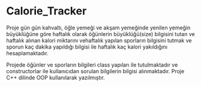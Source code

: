 # Calorie_Tracker
Proje gün gün kahvaltı, öğle yemeği ve akşam yemeğinde yenilen yemeğin büyüklüğüne 
göre haftalık olarak öğünlerin büyüklüğü(size) bilgisini tutan ve haftalık alınan kalori 
miktarını vehaftalık yapılan sporların bilgisini tutmak ve sporun kaç dakika yapıldığı bilgisi
 ile haftalık kaç kalori yakıldığını hesaplamaktadır. 
 
 Projede öğünler ve sporların bilgileri class yapıları ile tutulmaktadır ve constructorlar ile 
 kullanıcıdan sorulan bilgilerin bilgisi alınmaktadır.
 Proje C++ dilinde OOP kullanılarak yazılmıştır.